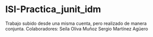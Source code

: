 # ISI-Practica_junit_idm
Trabajo subido desde una misma cuenta, pero realizado de manera conjunta.
Colaboradores:
  Seila Oliva Muñoz
  Sergio Martínez Agüero
